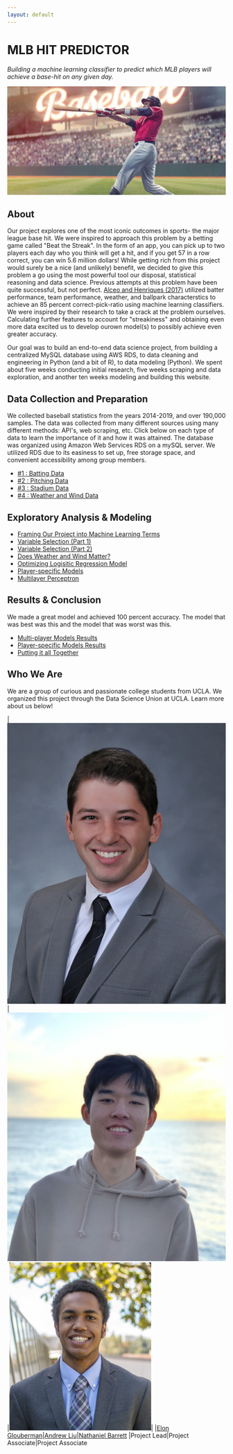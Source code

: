 ```yaml
---
layout: default
---
```

# MLB HIT PREDICTOR
<em>Building a machine learning classifier to predict which MLB players will achieve a base-hit on any given day.</em> 

![home](./docs/images/home_image1.png "splash")

## About

Our project explores one of the most iconic outcomes in sports- the major league base hit. We were inspired to approach this problem by a betting game called "Beat the Streak". In the form of an app, you can pick up to two players each day who you think will get a hit, and if you get 57 in a row correct, you can win 5.6 million dollars! While getting rich from this project would surely be a nice (and unlikely) benefit, we decided to give this problem a go using the most powerful tool our disposal, statistical reasoning and data science. Previous attempts at this problem have been quite successful, but not perfect. [Alceo and Henriques (2017)](https://www.insticc.org/Primoris/Resources/PaperPdf.ashx?idPaper=83622 "link to paper") utilized batter performance, team performance, weather, and ballpark characterstics to achieve an 85 percent correct-pick-ratio using machine learning classifiers. We were inspired by their research to take a crack at the problem ourselves. Calculating further features to account for "streakiness" and obtaining even more data excited us to develop ourown model(s) to possibly achieve even greater accuracy.

Our goal was to build an end-to-end data science project, from building a centralized MySQL database using AWS RDS, to data cleaning and engineering in Python (and a bit of R), to data modeling (Python). We spent about five weeks conducting initial research, five weeks scraping and data exploration, and another ten weeks modeling and building this website.

## Data Collection and Preparation

We collected baseball statistics from the years 2014-2019, and over 190,000 samples. The data was collected from many different sources using many different methods: API's, web scraping, etc. Click below on each type of data to learn the importance of it and how it was attained. The database was organized using Amazon Web Services RDS on a mySQL server. We utilized RDS due to its easiness to set up, free storage space, and convenient accessibility among group members. 

* [#1 : Batting Data](./docs/batting.html)
* [#2 : Pitching Data](./docs/pitching.html)
* [#3 : Stadium Data](./docs/stadium.html)
* [#4 : Weather and Wind Data](./docs/weatherandwind.html)

## Exploratory Analysis & Modeling

* [Framing Our Project into Machine Learning Terms](./docs/blog0.html)
* [Variable Selection (Part 1)](./docs/blog1.html)
* [Variable Selection (Part 2)](./docs/blog2.html)
* [Does Weather and Wind Matter?](./docs/blog3.html)
* [Optimizing Logisitic Regression Model](./docs/blog4.html)
* [Player-specific Models](./docs/blog5.html)
* [Multilayer Perceptron](./docs/blog6.html)

## Results & Conclusion
We made a great model and achieved 100 percent accuracy. The model that was best was this and the model that was worst was this. 
* [Multi-player Models Results](./docs/blog7.html)
* [Player-specific Models Results](./docs/blog8.html)
* [Putting it all Together](./docs/blog9.html)


## Who We Are
We are a group of curious and passionate college students from UCLA. We organized this project through the Data Science Union at UCLA. Learn more about us below!

|![Elon's photo](./docs/images/elon.jpg "home_photo")|![Andrew's photo](./docs/images/andrew.png "home_photo")|![nate's photo](./docs/images/nate.png "home_photo")|
|[Elon Glouberman](./docs/bio.html#elon-glouberman)|[Andrew Liu](./docs/bio.html#andrew-liu)|[Nathaniel Barrett](./docs/bio.html#nathaniel-barrett)
|Project Lead|Project Associate|Project Associate
